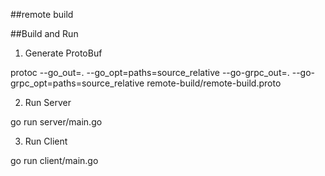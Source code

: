 ##remote build

##Build and Run

1. Generate ProtoBuf

protoc --go_out=. --go_opt=paths=source_relative     --go-grpc_out=. --go-grpc_opt=paths=source_relative     remote-build/remote-build.proto

2. Run Server

go run server/main.go

3. Run Client

go run client/main.go
